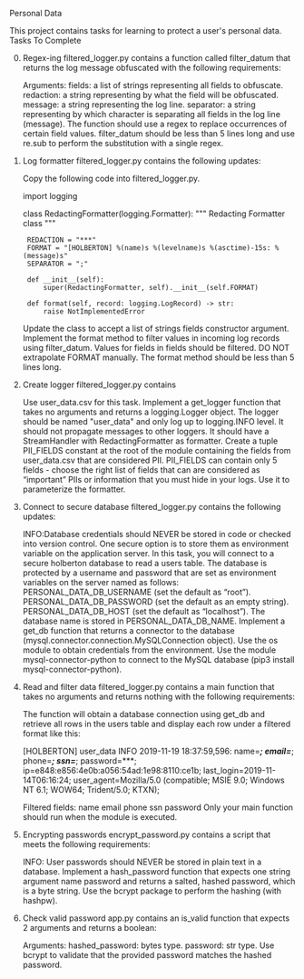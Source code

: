 Personal Data

This project contains tasks for learning to protect a user's personal data.
Tasks To Complete

0. Regex-ing
filtered_logger.py contains a function called filter_datum that returns the log message obfuscated with the following requirements:

    Arguments:
        fields: a list of strings representing all fields to obfuscate.
        redaction: a string representing by what the field will be obfuscated.
        message: a string representing the log line.
        separator: a string representing by which character is separating all fields in the log line (message).
    The function should use a regex to replace occurrences of certain field values.
    filter_datum should be less than 5 lines long and use re.sub to perform the substitution with a single regex.

1. Log formatter
filtered_logger.py contains the following updates:

    Copy the following code into filtered_logger.py.

    import logging


    class RedactingFormatter(logging.Formatter):
        """ Redacting Formatter class
        """

        REDACTION = "***"
        FORMAT = "[HOLBERTON] %(name)s %(levelname)s %(asctime)-15s: %(message)s"
        SEPARATOR = ";"

        def __init__(self):
            super(RedactingFormatter, self).__init__(self.FORMAT)

        def format(self, record: logging.LogRecord) -> str:
            raise NotImplementedError

    Update the class to accept a list of strings fields constructor argument.
    Implement the format method to filter values in incoming log records using filter_datum. Values for fields in fields should be filtered.
    DO NOT extrapolate FORMAT manually. The format method should be less than 5 lines long.

2. Create logger
filtered_logger.py contains

    Use user_data.csv for this task.
    Implement a get_logger function that takes no arguments and returns a logging.Logger object.
    The logger should be named "user_data" and only log up to logging.INFO level. It should not propagate messages to other loggers. It should have a StreamHandler with RedactingFormatter as formatter.
    Create a tuple PII_FIELDS constant at the root of the module containing the fields from user_data.csv that are considered PII. PII_FIELDS can contain only 5 fields - choose the right list of fields that can are considered as “important” PIIs or information that you must hide in your logs. Use it to parameterize the formatter.

3. Connect to secure database
filtered_logger.py contains the following updates:

    INFO:Database credentials should NEVER be stored in code or checked into version control. One secure option is to store them as environment variable on the application server.
    In this task, you will connect to a secure holberton database to read a users table. The database is protected by a username and password that are set as environment variables on the server named as follows:
        PERSONAL_DATA_DB_USERNAME (set the default as “root”).
        PERSONAL_DATA_DB_PASSWORD (set the default as an empty string).
        PERSONAL_DATA_DB_HOST (set the default as “localhost”).
    The database name is stored in PERSONAL_DATA_DB_NAME.
    Implement a get_db function that returns a connector to the database (mysql.connector.connection.MySQLConnection object).
        Use the os module to obtain credentials from the environment.
        Use the module mysql-connector-python to connect to the MySQL database (pip3 install mysql-connector-python).

4. Read and filter data
filtered_logger.py contains a main function that takes no arguments and returns nothing with the following requirements:

    The function will obtain a database connection using get_db and retrieve all rows in the users table and display each row under a filtered format like this:

    [HOLBERTON] user_data INFO 2019-11-19 18:37:59,596: name=***; email=***; phone=***; ssn=***; password=***; ip=e848:e856:4e0b:a056:54ad:1e98:8110:ce1b; last_login=2019-11-14T06:16:24; user_agent=Mozilla/5.0 (compatible; MSIE 9.0; Windows NT 6.1; WOW64; Trident/5.0; KTXN);

    Filtered fields:
        name
        email
        phone
        ssn
        password
    Only your main function should run when the module is executed.

5. Encrypting passwords
encrypt_password.py contains a script that meets the following requirements:

    INFO: User passwords should NEVER be stored in plain text in a database.
    Implement a hash_password function that expects one string argument name password and returns a salted, hashed password, which is a byte string.
    Use the bcrypt package to perform the hashing (with hashpw).

6. Check valid password
app.py contains an is_valid function that expects 2 arguments and returns a boolean:

    Arguments:
        hashed_password: bytes type.
        password: str type.
    Use bcrypt to validate that the provided password matches the hashed password.



